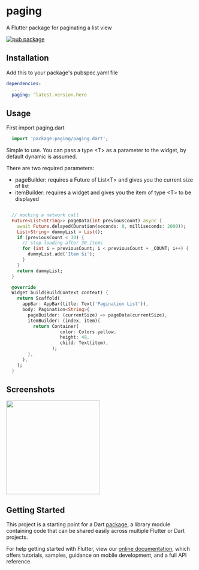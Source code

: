 # paging

A Flutter package for paginating a list view

[![pub package](https://img.shields.io/pub/v/paging.svg?style=popout)](https://pub.dartlang.org/packages/paging)

## Installation

Add this to your package's pubspec.yaml file

```yaml
dependencies:
  ...
  paging: ^latest.version.here
```

## Usage
First import paging.dart

```dart
  import 'package:paging/paging.dart';
```
Simple to use. You can pass a type \<T\> as a parameter to the widget, by default dynamic is assumed.

There are two required parameters:
- pageBuilder: requires a Future of List\<T\> and gives you the current size of list
- itemBuilder: requires a widget and gives you the item of type \<T\> to be displayed

```dart

  // mocking a network call
  Future<List<String>> pageData(int previousCount) async {
    await Future.delayed(Duration(seconds: 0, milliseconds: 2000));
    List<String> dummyList = List();
    if (previousCount < 30) {
      // stop loading after 30 items
      for (int i = previousCount; i < previousCount + _COUNT; i++) {
        dummyList.add('Item $i');
      }
    }
    return dummyList;
  }

  @override
  Widget build(BuildContext context) {
    return Scaffold(
      appBar: AppBar(title: Text('Pagination List')),
      body: Pagination<String>(
        pageBuilder: (currentSize) => pageData(currentSize),
        itemBuilder: (index, item){
          return Container(
                    color: Colors.yellow,
                    height: 48,
                    child: Text(item),
                 );
        },
      ),
    );
  }
```

## Screenshots

<image src="https://i.imgur.com/JM1HBvE.gif" width="250px"/>

## Getting Started

This project is a starting point for a Dart
[package](https://flutter.io/developing-packages/),
a library module containing code that can be shared easily across
multiple Flutter or Dart projects.

For help getting started with Flutter, view our 
[online documentation](https://flutter.io/docs), which offers tutorials, 
samples, guidance on mobile development, and a full API reference.
